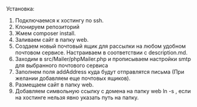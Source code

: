 Установка:

1. Подключаемся к хостингу по ssh.
2. Клонируем репозиторий
3. Жмем composer install.
4. Заливаем сайт в папку web.
5. Создаем новый почтовый ящик для рассылки на любом удобном почтовом сервисе. 
   Настраиваем в соответствии с description.md.
6. Заходим в src/Mailer/phpMailer.php и прописываем настройки smtp для выбранного почтового сервиса
7. Заполнем поля addAddress куда будут отправлятся письма (При желании добавляем еще почтовых ящиков).
8. Размещаем сайт в папку web.
9. Добавляем символьную ссылку с домена на папку web  ln -s , если на хостинге нельзя явно указать путь на папку.

 
